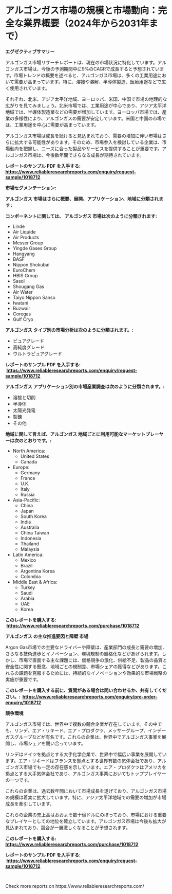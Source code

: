 <p><h1>アルゴンガス市場の規模と市場動向：完全な業界概要（2024年から2031年まで）</h1></p><p><strong>エグゼクティブサマリー</strong></p>
<p><p>アルゴンガス市場リサーチレポートは、現在の市場状況に特化しています。アルゴンガス市場は、今後の予測期間中に9%のCAGRで成長すると予想されています。市場トレンドの概要を述べると、アルゴンガス市場は、多くの工業用途において需要が高まっています。特に、溶接や溶解、半導体製造、医療用途などで広く使用されています。</p><p>それぞれ、北米、アジア太平洋地域、ヨーロッパ、米国、中国で市場の地理的な広がりを見てみましょう。北米市場では、工業用途が中心であり、アジア太平洋地域では、半導体製造業などの需要が増加しています。ヨーロッパ市場では、産業の多様性により、アルゴンガスの需要が安定しています。米国と中国の市場では、工業用途を中心に需要が高まっています。</p><p>アルゴンガス市場は成長を続けると見込まれており、需要の増加に伴い市場はさらに拡大する可能性があります。そのため、市場参入を検討している企業は、市場動向を把握し、ニーズに合った製品やサービスを提供することが重要です。アルゴンガス市場は、今後数年間でさらなる成長が期待されています。</p></p>
<p><strong>レポートのサンプル PDF を入手する: <a href="https://www.reliableresearchreports.com/enquiry/request-sample/1018712">https://www.reliableresearchreports.com/enquiry/request-sample/1018712</a></strong></p>
<p><strong>市場セグメンテーション:</strong></p>
<p><strong> アルゴンガス 市場はさらに概要、展開、アプリケーション、地域に分類されます :</strong></p>
<p><strong>コンポーネントに関しては、 アルゴンガス 市場は次のように分類されます: &nbsp;</strong></p>
<p><ul><li>Linde</li><li>Air Liquide</li><li>Air Products</li><li>Messer Group</li><li>Yingde Gases Group</li><li>Hangyang</li><li>BASF</li><li>Nippon Shokubai</li><li>EuroChem</li><li>HBIS Group</li><li>Sasol</li><li>Shougang Gas</li><li>Air Water</li><li>Taiyo Nippon Sanso</li><li>Iwatani</li><li>Buzwair</li><li>Coregas</li><li>Gulf Cryo</li></ul></p>
<p><strong> アルゴンガス タイプ別の市場分析は次のように分類されます。:</strong></p>
<p><ul><li>ピュアグレード</li><li>高純度グレード</li><li>ウルトラピュアグレード</li></ul></p>
<p><strong>レポートのサンプル PDF を入手する: &nbsp;<a href="https://www.reliableresearchreports.com/enquiry/request-sample/1018712">https://www.reliableresearchreports.com/enquiry/request-sample/1018712</a></strong></p>
<p><strong> アルゴンガス アプリケーション別の市場産業調査は次のように分類されます。:</strong></p>
<p><ul><li>溶接と切削</li><li>半導体</li><li>太陽光発電</li><li>製錬</li><li>その他</li></ul></p>
<p><strong>地域に関して言えば、アルゴンガス 地域ごとに利用可能なマーケットプレーヤーは次のとおりです。:</strong></p>
<p><ul>
    <li>
        North America:
        <ul>
            <li>United States</li>
            <li>Canada</li>
        </ul>
    </li>
    <li>
        Europe:
        <ul>
            <li>Germany</li>
            <li>France</li>
            <li>U.K.</li>
            <li>Italy</li>
            <li>Russia</li>
        </ul>
    </li>
    <li>
        Asia-Pacific:
        <ul>
            <li>China</li>
            <li>Japan</li>
            <li>South Korea</li>
            <li>India</li>
            <li>Australia</li>
            <li>China Taiwan</li>
            <li>Indonesia</li>
            <li>Thailand</li>
            <li>Malaysia</li>
        </ul>
    </li>
    <li>
        Latin America:
        <ul>
            <li>Mexico</li>
            <li>Brazil</li>
            <li>Argentina Korea</li>
            <li>Colombia</li>
        </ul>
    </li>
    <li>
        Middle East & Africa:
        <ul>
            <li>Turkey</li>
            <li>Saudi</li>
            <li>Arabia</li>
            <li>UAE</li>
            <li>Korea</li>
        </ul>
    </li>
    </ul></p>
<p><strong>このレポートを購入する: &nbsp;<a href="https://www.reliableresearchreports.com/purchase/1018712">https://www.reliableresearchreports.com/purchase/1018712</a></strong></p>
<p><strong>アルゴンガス の主な推進要因と障壁 市場</strong></p>
<p><p>Argon Gas市場での主要なドライバーや障壁は、産業部門の成長と需要の増加、さらなる技術進歩とイノベーション、環境規制の厳格化などがあげられます。しかし、市場で直面する主な課題には、価格競争の激化、供給不足、製品の品質と安全性に関する懸念、地域ごとの規制差、市場シェアの獲得などがあります。これらの課題を克服するためには、持続的なイノベーションや効果的な市場戦略の実施が重要です。</p></p>
<p><strong>このレポートを購入する前に、質問がある場合は問い合わせるか、共有してください。:&nbsp; <a href="https://www.reliableresearchreports.com/enquiry/pre-order-enquiry/1018712">https://www.reliableresearchreports.com/enquiry/pre-order-enquiry/1018712</a></strong></p>
<p><strong>競争環境</strong></p>
<p><p>アルゴンガス市場では、世界中で複数の競合企業が存在しています。その中でも、リンデ、エア・リキード、エア・プロダクツ、メッサーグループ、インデーガスグループなどが有名です。これらの企業は、世界中でアルゴンガス事業を展開し、市場シェアを競い合っています。</p><p>リンデはドイツを拠点とする大手化学企業で、世界中で幅広い事業を展開しています。エア・リキードはフランスを拠点とする世界有数の気体会社であり、アルゴンガス市場でも一定の存在感を示しています。エア・プロダクツはアメリカを拠点とする大手気体会社であり、アルゴンガス事業においてもトッププレイヤーの一つです。</p><p>これらの企業は、過去数年間において市場成長を遂げており、アルゴンガス市場の規模は着実に拡大しています。特に、アジア太平洋地域での需要の増加が市場成長を牽引しています。</p><p>これらの企業の売上高はおおよそ数十億ドルにのぼっており、市場における重要なプレイヤーとしての地位を確立しています。アルゴンガス市場は今後も拡大が見込まれており、競合が一層激しくなることが予想されます。</p></p>
<p><strong>このレポートを購入する: &nbsp; <a href="https://www.reliableresearchreports.com/purchase/1018712">https://www.reliableresearchreports.com/purchase/1018712</a></strong></p>
<p><strong>レポートのサンプル PDF を入手する: &nbsp;<a href="https://www.reliableresearchreports.com/enquiry/request-sample/1018712">https://www.reliableresearchreports.com/enquiry/request-sample/1018712</a></strong><strong></strong></p>
<p>&nbsp;</p>
<p>Check more reports on https://www.reliableresearchreports.com/</p>